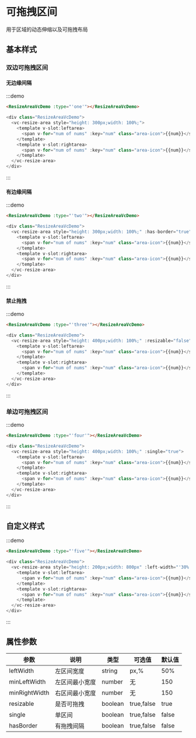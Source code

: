 # 可拖拽区间

用于区域的动态伸缩以及可拖拽布局

## 基本样式

### 双边可拖拽区间

#### 无边缘间隔

:::demo
```html
<ResizeAreaVcDemo :type="'one'"></ResizeAreaVcDemo>
```
```javascript
<div class="ResizeAreaVcDemo">
  <vc-resize-area style="height: 300px;width: 100%;">
    <template v-slot:leftarea>
      <span v-for="num of nums" :key="num" class="area-icon">{{num}}</span>
    </template>
    <template v-slot:rightarea>
      <span v-for="num of nums" :key="num" class="area-icon">{{num}}</span>
    </template>
  </vc-resize-area>
</div>
```
:::

#### 有边缘间隔

:::demo
```html
<ResizeAreaVcDemo :type="'two'"></ResizeAreaVcDemo>
```
```javascript
<div class="ResizeAreaVcDemo">
  <vc-resize-area style="height: 300px;width: 100%;" :has-border="true">
    <template v-slot:leftarea>
      <span v-for="num of nums" :key="num" class="area-icon">{{num}}</span>
    </template>
    <template v-slot:rightarea>
      <span v-for="num of nums" :key="num" class="area-icon">{{num}}</span>
    </template>
  </vc-resize-area>
</div>
```
:::

#### 禁止拖拽

:::demo
```html
<ResizeAreaVcDemo :type="'three'"></ResizeAreaVcDemo>
```
```javascript
<div class="ResizeAreaVcDemo">
  <vc-resize-area style="height: 400px;width: 100%;" :resizable="false">
    <template v-slot:leftarea>
      <span v-for="num of nums" :key="num" class="area-icon">{{num}}</span>
    </template>
    <template v-slot:rightarea>
      <span v-for="num of nums" :key="num" class="area-icon">{{num}}</span>
    </template>
  </vc-resize-area>
</div>
```
:::

### 单边可拖拽区间

:::demo
```html
<ResizeAreaVcDemo :type="'four'"></ResizeAreaVcDemo>
```
```javascript
<div class="ResizeAreaVcDemo">
  <vc-resize-area style="height: 400px;width: 100%;" :single="true">
    <template v-slot:leftarea>
      <span v-for="num of nums" :key="num" class="area-icon">{{num}}</span>
    </template>
    <template v-slot:rightarea>
      <span v-for="num of nums" :key="num" class="area-icon">{{num}}</span>
    </template>
  </vc-resize-area>
</div>
```
:::

## 自定义样式

:::demo
```html
<ResizeAreaVcDemo :type="'five'"></ResizeAreaVcDemo>
```
```javascript
<div class="ResizeAreaVcDemo">
  <vc-resize-area style="height: 200px;width: 800px" :left-width="'30%'" :min-left-width="100">
    <template v-slot:leftarea>
      <span v-for="num of nums" :key="num" class="area-icon">{{num}}</span>
    </template>
    <template v-slot:rightarea>
      <span v-for="num of nums" :key="num" class="area-icon">{{num}}</span>
    </template>
  </vc-resize-area>
</div>
```
:::


## 属性参数

| 参数 | 说明 |	类型 |	可选值 |	默认值 |
|---|---|---|---|---|
| leftWidth | 左区间宽度 | string | px,% | 50% |
| minLeftWidth | 左区间最小宽度 | number | 无 | 150 |
| minRightWidth | 右区间最小宽度 | number | 无 | 150 |
| resizable | 是否可拖拽 | boolean | true,false | true |
| single | 单区间 | boolean | true,false | false |
| hasBorder | 有拖拽间隔 | boolean | true,false | false |

